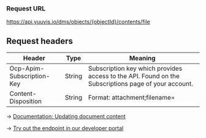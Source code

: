 ### Request URL
https://api.yuuvis.io/dms/objects/{objectId}/contents/file

## Request headers
| Header                    | Type   | Meaning                                                                                             |
|---------------------------|--------|-----------------------------------------------------------------------------------------------------|
| Ocp-Apim-Subscription-Key | String | Subscription key which provides access to the API. Found on the Subscriptions page of your account. |
| Content-Disposition | String | Format: attachment;filename=<my filename> |

&rarr; [Documentation: Updating document content](https://github.com/yuuvis/Documentation/wiki/Update-documents#UpdatingDocumentsviaCoreAPI-UpdatingDocuments)

&rarr; [Try out the endpoint in our developer portal](https://yuuvis.io/Apis/Endpoints/dms-core-api)
